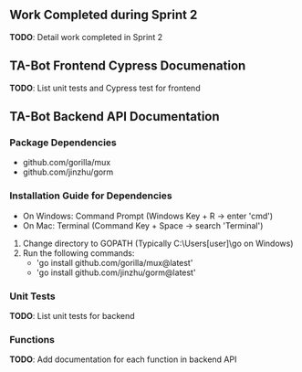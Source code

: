 ## Work Completed during Sprint 2
__TODO__: Detail work completed in Sprint 2

## TA-Bot Frontend Cypress Documenation
__TODO__: List unit tests and Cypress test for frontend

## TA-Bot Backend API Documentation

### Package Dependencies
* github.com/gorilla/mux
* github.com/jinzhu/gorm

### Installation Guide for Dependencies
* On Windows: Command Prompt (Windows Key + R -> enter 'cmd')
* On Mac: Terminal (Command Key + Space -> search 'Terminal')
1. Change directory to GOPATH (Typically C:\Users\[user]\go on Windows)
2. Run the following commands: 
    * 'go install github.com/gorilla/mux@latest'
    * 'go install github.com/jinzhu/gorm@latest'

### Unit Tests
__TODO__: List unit tests for backend

### Functions
__TODO__: Add documentation for each function in backend API

